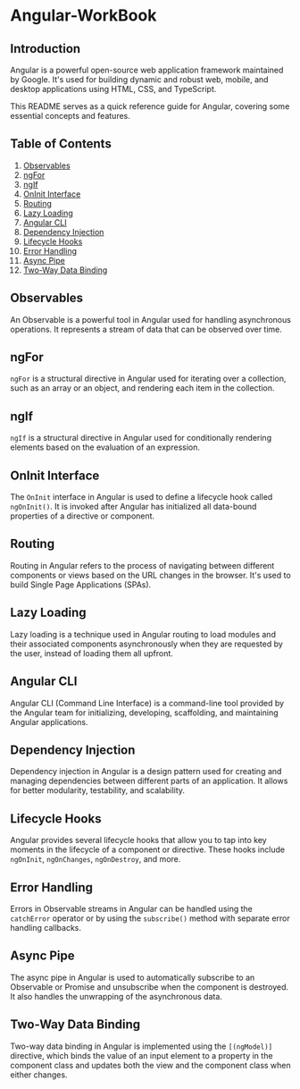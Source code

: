 # Angular-WorkBook  

## Introduction

Angular is a powerful open-source web application framework maintained by Google. It's used for building dynamic and robust web, mobile, and desktop applications using HTML, CSS, and TypeScript.

This README serves as a quick reference guide for Angular, covering some essential concepts and features.

## Table of Contents

1. [Observables](#observables)
2. [ngFor](#ngfor)
3. [ngIf](#ngif)
4. [OnInit Interface](#oninit-interface)
5. [Routing](#routing)
6. [Lazy Loading](#lazy-loading)
7. [Angular CLI](#angular-cli)
8. [Dependency Injection](#dependency-injection)
9. [Lifecycle Hooks](#lifecycle-hooks)
10. [Error Handling](#error-handling)
11. [Async Pipe](#async-pipe)
12. [Two-Way Data Binding](#two-way-data-binding)

## Observables

An Observable is a powerful tool in Angular used for handling asynchronous operations. It represents a stream of data that can be observed over time.

## ngFor

`ngFor` is a structural directive in Angular used for iterating over a collection, such as an array or an object, and rendering each item in the collection.

## ngIf

`ngIf` is a structural directive in Angular used for conditionally rendering elements based on the evaluation of an expression.

## OnInit Interface

The `OnInit` interface in Angular is used to define a lifecycle hook called `ngOnInit()`. It is invoked after Angular has initialized all data-bound properties of a directive or component.

## Routing

Routing in Angular refers to the process of navigating between different components or views based on the URL changes in the browser. It's used to build Single Page Applications (SPAs).

## Lazy Loading

Lazy loading is a technique used in Angular routing to load modules and their associated components asynchronously when they are requested by the user, instead of loading them all upfront.

## Angular CLI

Angular CLI (Command Line Interface) is a command-line tool provided by the Angular team for initializing, developing, scaffolding, and maintaining Angular applications.

## Dependency Injection

Dependency injection in Angular is a design pattern used for creating and managing dependencies between different parts of an application. It allows for better modularity, testability, and scalability.

## Lifecycle Hooks

Angular provides several lifecycle hooks that allow you to tap into key moments in the lifecycle of a component or directive. These hooks include `ngOnInit`, `ngOnChanges`, `ngOnDestroy`, and more.

## Error Handling

Errors in Observable streams in Angular can be handled using the `catchError` operator or by using the `subscribe()` method with separate error handling callbacks.

## Async Pipe

The async pipe in Angular is used to automatically subscribe to an Observable or Promise and unsubscribe when the component is destroyed. It also handles the unwrapping of the asynchronous data.

## Two-Way Data Binding

Two-way data binding in Angular is implemented using the `[(ngModel)]` directive, which binds the value of an input element to a property in the component class and updates both the view and the component class when either changes.
